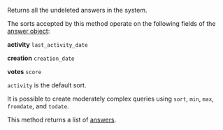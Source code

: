 Returns all the undeleted answers in the system.

The sorts accepted by this method operate on the following fields of the [answer object](#model-Answer):

**activity**
`last_activity_date`

**creation**
`creation_date`

**votes**
`score`

`activity` is the default sort.

It is possible to create moderately complex queries using `sort`, `min`, `max`, `fromdate`, and `todate`.

This method returns a list of [answers](#model-Answer).
